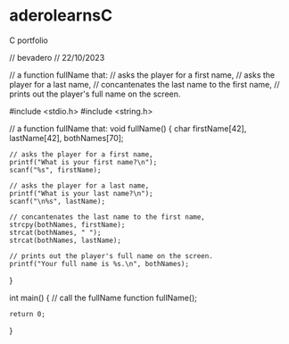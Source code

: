 # aderolearnsC
C portfolio

// bevadero
// 22/10/2023

// a function fullName that:
// asks the player for a first name,
// asks the player for a last name,
// concantenates the last name to the first name,
// prints out the player's full name on the screen.

#include <stdio.h> 
#include <string.h>

// a function fullName that:
void fullName() 
{ 
    char firstName[42], lastName[42], bothNames[70]; 
    
    // asks the player for a first name,
    printf("What is your first name?\n");
    scanf("%s", firstName); 
    
    // asks the player for a last name,
    printf("What is your last name?\n");
    scanf("\n%s", lastName); 
    
    // concantenates the last name to the first name,
    strcpy(bothNames, firstName);
    strcat(bothNames, " ");
    strcat(bothNames, lastName);

    // prints out the player's full name on the screen.
    printf("Your full name is %s.\n", bothNames); 
} 

int main() 
{ 
    // call the fullName function
    fullName(); 
    
    return 0;
} 
